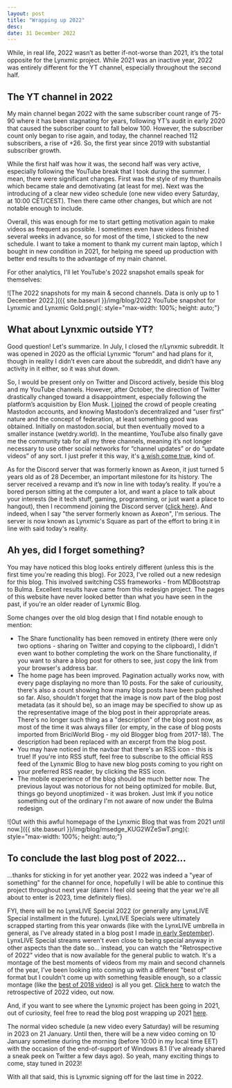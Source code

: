 ```yaml
---
layout: post
title: "Wrapping up 2022"
desc:
date: 31 December 2022
---
```

While, in real life, 2022 wasn’t as better if-not-worse than 2021, it’s the total opposite for the Lynxmic project. While 2021 was an inactive year, 2022 was entirely different for the YT channel, especially throughout the second half.

## The YT channel in 2022
My main channel began 2022 with the same subscriber count range of 75-90 where it has been stagnating for years, following YT’s audit in early 2020 that caused the subscriber count to fall below 100. However, the subscriber count only began to rise again, and today, the channel reached 112 subscribers, a rise of +26. So, the first year since 2019 with substantial subscriber growth.

While the first half was how it was, the second half was very active, especially following the YouTube break that I took during the summer. I mean, there were significant changes. First was the style of my thumbnails which became stale and demotivating (at least for me). Next was the introducing of a clear new video schedule (one new video every Saturday, at 10:00 CET/CEST). Then there came other changes, but which are not notable enough to include.

Overall, this was enough for me to start getting motivation again to make videos as frequent as possible. I sometimes even have videos finished several weeks in advance, so for most of the time, I sticked to the new schedule. I want to take a moment to thank my current main laptop, which I bought in new condition in 2021, for helping me speed up production with better end results to the advantage of my main channel.

For other analytics, I'll let YouTube's 2022 snapshot emails speak for themselves:

![The 2022 snapshots for my main & second channels. Data is only up to 1 December 2022.]({{ site.baseurl }}/img/blog/2022 YouTube snapshot for Lynxmic and Lynxmic Gold.png){: style="max-width: 100%; height: auto;"}

## What about Lynxmic outside YT?
Good question! Let's summarize. In July, I closed the r/Lynxmic subreddit. It was opened in 2020 as the official Lynxmic “forum” and had plans for it, though in reality I didn’t even care about the subreddit, and didn’t have any activity in it either, so it was shut down.

So, I would be present only on Twitter and Discord actively, beside this blog and my YouTube channels. However, after October, the direction of Twitter drastically changed toward a disappointment, especially following the platform’s acquisition by Elon Musk. [I joined][1] the crowd of people creating Mastodon accounts, and knowing Mastodon’s decentralized and “user first” nature and the concept of federation, at least something good was obtained. Initially on mastodon.social, but then eventually moved to a smaller instance (wetdry.world). In the meantime, YouTube also finally gave me the community tab for all my three channels, meaning it’s not longer necessary to use other social networks for “channel updates” or do “update videos” of any sort. I just prefer it this way, it's [a wish come true][2], kind of.

As for the Discord server that was formerly known as Axeon, it just turned 5 years old as of 28 December, an important milestone for its history. The server received a revamp and it’s now in line with today’s reality. If you’re a bored person sitting at the computer a lot, and want a place to talk about your interests (be it tech stuff, gaming, programming, or just want a place to hangout), then I recommend joining the Discord server ([click here][3]). And indeed, when I say "the server formerly known as Axeon", I'm serious. The server is now known as Lynxmic's Square as part of the effort to bring it in line with said today's reality.

## Ah yes, did I forget something?
You may have noticed this blog looks entirely different (unless this is the first time you're reading this blog). For 2023, I've rolled out a new redesign for this blog. This involved switching CSS frameworks - from MDBootstrap to Bulma. Excellent results have came from this redesign project. The pages of this website have never looked better than what you have seen in the past, if you're an older reader of Lynxmic Blog.

Some changes over the old blog design that I find notable enough to mention:
<ul>
<li>
The Share functionality has been removed in entirety (there were only two options - sharing on Twitter and copying to the clipboard), I didn't even want to bother completing the work on the Share functionality, if you want to share a blog post for others to see, just copy the link from your browser's address bar.
</li>
<li>
The home page has been improved. Pagination actually works now, with every page displaying no more than 10 posts. For the sake of curiousity, there's also a count showing how many blog posts have been published so far. Also, shouldn't forget that the image is now part of the blog post metadata (as it should be), so an image may be specified to show up as the representative image of the blog post in their appropriate areas. There's no longer such thing as a "description" of the blog post now, as most of the time it was always filler (or empty, in the case of blog posts imported from BriciWorld Blog - my old Blogger blog from 2017-18). The description had been replaced with an excerpt from the blog post.
</li>
<li>
You may have noticed in the navbar that there's an RSS icon - this is true! If you're into RSS stuff, feel free to subscribe to the official RSS feed of the Lynxmic Blog to have new blog posts coming to you right on your preferred RSS reader, by clicking the RSS icon.
</li>
<li>
The mobile experience of the blog should be much better now. The previous layout was notorious for not being optimized for mobile. But, things go beyond unoptimized - it was broken. Just lmk if you notice something out of the ordinary I'm not aware of now under the Bulma redesign.
</li>
</ul>

![Out with this awful homepage of the Lynxmic Blog that was from 2021 until now.]({{ site.baseurl }}/img/blog/msedge_KUG2WZeSwT.png){: style="max-width: 100%; height: auto;"}

## To conclude the last blog post of 2022...
...thanks for sticking in for yet another year. 2022 was indeed a "year of something" for the channel for once, hopefully I will be able to continue this project throughout next year (damn I feel old seeing that the year we're all about to enter is 2023, time definitely flies).

FYI, there will be no LynxLIVE Special 2022 (or generally any LynxLIVE Special installment in the future). LynxLIVE Specials were ultimately scrapped starting from this year onwards (like with the LynxLIVE umbrella in general, as I've already stated in a blog post I made [in early September][4]). LynxLIVE Special streams weren't even close to being special anyway in other aspects than the date so... instead, you can watch the "Retrospective of 2022" video that is now available for the general public to watch. It's a montage of the best moments of videos from my main and second channels of the year, I've been looking into coming up with a different "best of" format but I couldn't come up with something feasible enough, so a classic montage (like the [best of 2018 video][5]) is all you get. [Click here][6] to watch the retrospective of 2022 video, out now.

And, if you want to see where the Lynxmic project has been going in 2021, out of curiosity, feel free to read the blog post wrapping up 2021 [here][7].

The normal video schedule (a new video every Saturday) will be resuming in 2023 on 21 January. Until then, there will be a new video coming on 10 January sometime during the morning (before 10:00 in my local time EET) with the occasion of the end-of-support of Windows 8.1 (I've already shared a sneak peek on Twitter a few days ago). So yeah, many exciting things to come, stay tuned in 2023!

With all that said, this is Lynxmic signing off for the last time in 2022.

[1]: https://wetdry.world/@lynxmic
[2]: https://youtube.com/post/Ugkxg_2mXOt-tgoCRCngbHZCGEmWjJ82xSwj
[3]: https://discord.io/lynxmic
[4]: https://lynxmic.github.io/2022/09/02/concluding-summer-2022-and-looking-forward-to-fall.html
[5]: https://youtu.be/7KmRLvHI0Gc
[6]: https://youtu.be/fnOROCQtQbI
[7]: https://lynxmic.github.io/2021/12/31/wrapping-up-2021.html